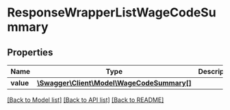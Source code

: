 # ResponseWrapperListWageCodeSummary

## Properties
Name | Type | Description | Notes
------------ | ------------- | ------------- | -------------
**value** | [**\Swagger\Client\Model\WageCodeSummary[]**](WageCodeSummary.md) |  | [optional] 

[[Back to Model list]](../README.md#documentation-for-models) [[Back to API list]](../README.md#documentation-for-api-endpoints) [[Back to README]](../README.md)


